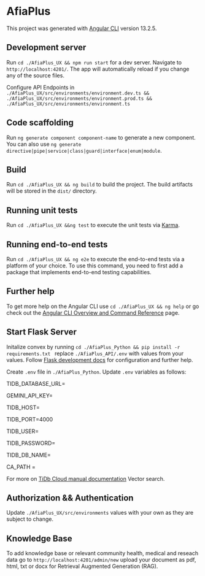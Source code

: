 # AfiaPlus

This project was generated with [Angular CLI](https://github.com/angular/angular-cli) version 13.2.5.

## Development  server

Run `cd ./AfiaPlus_UX && npm run start` for a dev server. Navigate to `http://localhost:4201/`. The app will automatically reload if you change any of the source files.


Configure API Endpoints in  `./AfiaPlus_UX/src/environments/environment.dev.ts && ./AfiaPlus_UX/src/environments/environment.prod.ts && ./AfiaPlus_UX/src/environments/environment.ts`

## Code scaffolding

Run `ng generate component component-name` to generate a new component. You can also use `ng generate directive|pipe|service|class|guard|interface|enum|module`.

## Build

Run `cd ./AfiaPlus_UX && ng build` to build the project. The build artifacts will be stored in the `dist/` directory.

## Running unit tests

Run `cd ./AfiaPlus_UX &&ng test` to execute the unit tests via [Karma](https://karma-runner.github.io).

## Running end-to-end tests

Run `cd ./AfiaPlus_UX && ng e2e` to execute the end-to-end tests via a platform of your choice. To use this command, you need to first add a package that implements end-to-end testing capabilities.

## Further help

To get more help on the Angular CLI use `cd ./AfiaPlus_UX && ng help` or go check out the [Angular CLI Overview and Command Reference](https://angular.io/cli) page.




## Start Flask Server

Initalize convex by running `cd ./AfiaPlus_Python && pip install -r requirements.txt ` replace `./AfiaPlus_API/.env` with values from your values.
Follow [Flask development docs](https://flask.palletsprojects.com/) for configuration and further help.

Create `.env` file in `./AfiaPlus_Python`.
Update `.env` variables as follows:

TIDB_DATABASE_URL=

GEMINI_API_KEY=

TIDB_HOST=

TIDB_PORT=4000

TIDB_USER=

TIDB_PASSWORD=

TIDB_DB_NAME=

CA_PATH =


For more on [TiDb Cloud manual documentation](https://docs.pingcap.com/tidbcloud/) Vector search.


## Authorization && Authentication

Update `./AfiaPlus_UX/src/environments` values with your own as they are subject to change.

## Knowledge Base
To add knowledge base or relevant community health, medical and reseach data go to `http://localhost:4201/admin/new` upload  your document as pdf, html, txt or docx for Retrieval Augmented Generation (RAG).
